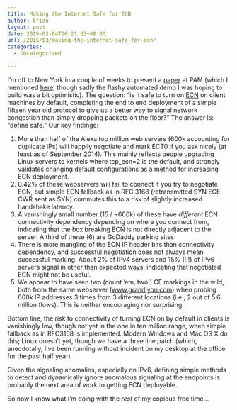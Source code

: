 ```yaml
---
title: Making the Internet Safe for ECN
author: brian
layout: post
date: 2015-03-04T20:21:03+00:00
url: /2015/03/making-the-internet-safe-for-ecn/
categories:
  - Uncategorized

---
```

I&#8217;m off to New York in a couple of weeks to present a [paper][1] at PAM (which I mentioned [here][2], though sadly the flashy automated demo I was hoping to build was a bit optimistic). The question: &#8220;is it safe to turn on [ECN][3] on client machines by default, completing the end to end deployment of a simple fifteen year old protocol to give us a better way to signal network congestion than simply dropping packets on the floor?&#8221; The answer is: &#8220;define safe.&#8221; Our key findings:<!--more-->

  1. More than half of the Alexa top million web servers (600k accounting for duplicate IPs) will happily negotiate and mark ECT0 if you ask nicely (at least as of September 2014). This mainly reflects people upgrading Linux servers to kernels where tcp_ecn=2 is the default, and strongly validates changing default configurations as a method for increasing ECN deployment.
  2. 0.42% of these webservers will fail to connect if you try to negotiate ECN, but simple ECN fallback as in RFC 3168 (retransmitted SYN ECE CWR sent as SYN) commutes this to a risk of slightly increased handshake latency.
  3. A vanishingly small number (15 / ~600k) of these have _different_ ECN connectivity dependency depending on where you connect from, indicating that the box breaking ECN is not directly adjacent to the server. A third of these (6) are GoDaddy parking sites.
  4. There is more mangling of the ECN IP header bits than connectivity dependency, and successful negotiation does not always mean successful marking. About 2% of IPv4 servers and 15% (!!!) of IPv6 servers signal in other than expected ways, indicating that negotiated ECN might not be useful.
  5. We appear to have seen two (count &#8217;em, two!) CE markings in the wild, both from the same webserver (www.grandlyon.com) when probing 600k IP addresses 3 times from 3 different locations (i.e., 2 out of 5.6 million flows). This is neither encouraging nor surprising.

Bottom line, the risk to connectivity of turning ECN on by default in clients is vanishingly low, though not yet in the one in ten million range, when simple fallback as in RFC3168 is implemented. Modern Windows and Mac OS X do this; Linux doesn&#8217;t yet, though we have a three line patch (which, anecdotally, I&#8217;ve been running without incident on my desktop at the office for the past half year).

Given the signaling anomalies, especially on IPv6, defining simple methods to detect and dynamically ignore anomalous signaling at the endpoints is probably the next area of work to getting ECN deployable.

So now I know what I&#8217;m doing with the _rest_ of my copious free time&#8230;

&nbsp;

 [1]: http://ecn.ethz.ch/ecn-pam15.pdf
 [2]: /2015/01/on-repeatable-internet-measurement-interlude
 [3]: http://en.wikipedia.org/wiki/Explicit_Congestion_Notification
